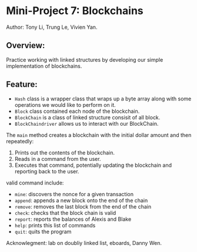 # Mini-Project 7: Blockchains

Author: Tony Li, Trung Le, Vivien Yan.

## Overview: 

Practice working with linked structures by developing our simple implementation of blockchains.

## Feature: 
- `Hash` class is a wrapper class that wraps up a byte array along with some operations we would like to perform on it. 
- `Block` class contained each node of the blockchain.
- `BlockChain` is a class of linked structure consisit of all block.
- `BlockChaindriver` allows us to interact with our BlockChain. 

The `main` method creates a blockchain with the initial dollar amount and then repeatedly:

1. Prints out the contents of the blockchain.
2. Reads in a command from the user.
3. Executes that command, potentially updating the blockchain and reporting back to the user.

valid command include:
- `mine`: discovers the nonce for a given transaction
- `append`: appends a new block onto the end of the chain
- `remove`: removes the last block from the end of the chain
- `check`: checks that the block chain is valid
- `report`: reports the balances of Alexis and Blake
- `help`: prints this list of commands
- `quit`: quits the program

Acknowlegment: lab on doubliy linked list, eboards, Danny Wen.
